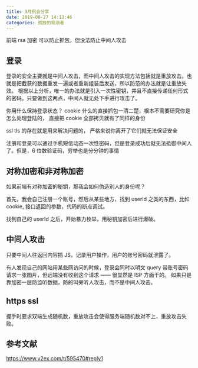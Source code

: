 ```yaml
---
title: 9月例会分享
date: 2019-08-27 14:13:46
categories: 孤独的观测者
---
```


前端 rsa 加密 可以防止抓包，但没法防止中间人攻击

## 登录

登录的安全主要就是中间人攻击，而中间人攻击的实现方法包括就是重放攻击。也就是把截获的数据重发一遍或者重新组装后发送，所以防范的办法就是让重放失效。
根据以上分析，唯一的办法就是引入一次性密钥，并且不直接传递任何形式的密码。只要做到这两点，中间人就无处下手进行攻击了。

你用什么保持登录状态？ cookie 什么的直接抓包一清二楚，根本不需要研究你是怎么处理登陆的， 直接把 cookie 全部拷贝就有了同样的身份

ssl tls 的存在就是用来解决问题的，
严格来说你离开了它们就无法保证安全

注册和登录可以通过手机短信动态一次性密码，但是登录成功后就无法抵御中间人了。但是，6 位数验证码，穷举也是分分钟的事情

## 对称加密和非对称加密

如果前端有对称加密的秘钥，那我会如何伪造别人的身份呢？

首先，我会自己注册一个账号，然后从某些地方，找到 userId 之类的东西，比如 cookie, 接口返回的参数，代码的断点调试。

找到自己的 userId 之后，开始暴力枚举，用秘钥加密后进行爆破。

## 中间人攻击

只要中间人往返回内容插 JS，记录用户操作，用户的账号密码就泄露了。

有人发现自己的网站用某些网访问的时候，登录会同时以明文 query 带账号密码请求一张图片，但远端没有收到这个请求 —— 很显然是 ISP 方面干的。
如果只是靠加密一层防监听数据，防的叫旁听人攻击，而不是中间人攻击。

## https ssl

握手时要求双端生成随机数，重放攻击会使得服务端随机数对不上，重放攻击失败。

## 参考文献

https://www.v2ex.com/t/595470#reply1
